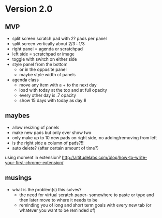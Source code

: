 # Version 2.0

## MVP
- split screen scratch pad with 2? pads per panel
- split screen vertically about 2/3 : 1/3
- right panel = agenda or scratchpad
- left side = scratchpad or image
- toggle with switch on either side
- style panel from the bottom
  - or in the opposite panel
  - maybe style width of panels
- agenda class
  - move any item with a + to the next day
  - load with today at the top and at full opacity
  - every other day is .7 opacity
  - show 15 days with today as day 8

## maybes
- allow resizing of panels
- make new pads but only ever show two
- only make up to 10 new pads on right side, no adding/removing from left
- is the right side a column of pads?!!!
- auto delete? (after certain amount of time?)

using moment in extension?
  http://altitudelabs.com/blog/how-to-write-your-first-chrome-extension/


## musings
- what is the problem(s) this solves?
  - the need for virtual scratch paper- somewhere to paste or type and then later move to where it needs to be
  - reminding you of long and short term goals with every new tab (or whatever you want to be reminded of)
